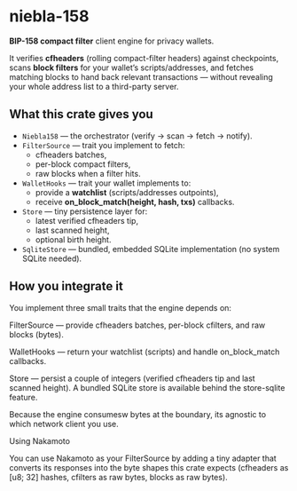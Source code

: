 # niebla-158

**BIP-158 compact filter** client engine for privacy wallets.

It verifies **cfheaders** (rolling compact-filter headers) against checkpoints, scans **block filters** for your wallet’s scripts/addresses, and fetches matching blocks to hand back relevant transactions — without revealing your whole address list to a third-party server.

## What this crate gives you

- `Niebla158` — the orchestrator (verify → scan → fetch → notify).
- `FilterSource` — trait you implement to fetch:
  - cfheaders batches,
  - per-block compact filters,
  - raw blocks when a filter hits.
- `WalletHooks` — trait your wallet implements to:
  - provide a **watchlist** (scripts/addresses outpoints),
  - receive **on_block_match(height, hash, txs)** callbacks.
- `Store` — tiny persistence layer for:
  - latest verified cfheaders tip,
  - last scanned height,
  - optional birth height.
- `SqliteStore` — bundled, embedded SQLite implementation (no system SQLite needed).

## How you integrate it

You implement three small traits that the engine depends on:

FilterSource — provide cfheaders batches, per-block cfilters, and raw blocks (bytes).

WalletHooks — return your watchlist (scripts) and handle on_block_match callbacks.

Store — persist a couple of integers (verified cfheaders tip and last scanned height).
A bundled SQLite store is available behind the store-sqlite feature.

Because the engine consumesw bytes at the boundary, its agnostic to which network client you use.

Using Nakamoto

You can use Nakamoto as your FilterSource by adding a tiny adapter that converts its responses into the byte shapes this crate expects (cfheaders as [u8; 32] hashes, cfilters as raw bytes, blocks as raw bytes).
